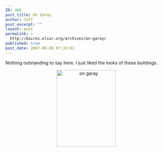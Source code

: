 ```yaml
---
ID: 366
post_title: On Garay
author: Jeff
post_excerpt: ""
layout: post
permalink: >
  http://baires.elsur.org/archives/on-garay/
published: true
post_date: 2007-08-08 07:34:02
---
```

Nothing outstanding to say here. I just liked the looks of these buildings.

<center>
<a href="http://www.zooomr.com/photos/jeffbarry/2884657/" title="Photo Sharing"><img src="http://static.zooomr.com/images/2884657_0b249c4fb3_m.jpg" width="184" height="240" alt="on garay" /></a>
</center>